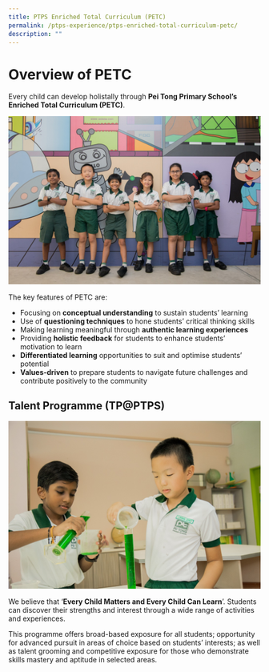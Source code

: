 ```yaml
---
title: PTPS Enriched Total Curriculum (PETC)
permalink: /ptps-experience/ptps-enriched-total-curriculum-petc/
description: ""
---
```

# Overview of PETC


Every child can develop holistally through **Pei Tong Primary School’s Enriched Total Curriculum (PETC)**. 

![](/images/PTPS%20Experience/Peitong-StagedShots-152.jpg)

The key features of PETC are:
* Focusing on **conceptual understanding** to sustain students’ learning
* Use of **questioning techniques** to hone students’ critical thinking skills
* Making learning meaningful through **authentic learning experiences**
* Providing **holistic feedback** for students to enhance students’ motivation to learn 
* **Differentiated learning** opportunities to suit and optimise students’ potential
* **Values-driven** to prepare students to navigate future challenges and contribute positively to the community 

## Talent Programme (TP@PTPS)

![](/images/PTPS%20Experience/Peitong-StagedShots-164.jpg)

We believe that ‘**Every Child Matters and Every Child Can Learn**’. Students can discover their strengths and interest through a wide range of activities and experiences. 

This programme offers broad-based exposure for all students; opportunity for advanced pursuit in areas of choice based on students’ interests; as well as talent grooming and competitive exposure for those who demonstrate skills mastery and aptitude in selected areas.